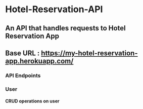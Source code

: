 # Hotel-Reservation-API
## An API that handles requests to Hotel Reservation App
## Base URL : https://my-hotel-reservation-app.herokuapp.com/

### API Endpoints

### User
#### CRUD operations on user


